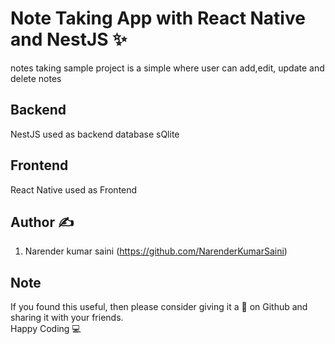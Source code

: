 # Note Taking App with React Native and NestJS ✨
 notes taking sample project is a simple where user can add,edit, update and delete notes


## Backend

NestJS used as backend 
database sQlite


## Frontend
React Native used as Frontend 


## Author ✍️

1.  Narender kumar saini (https://github.com/NarenderKumarSaini)
## Note

If you found this useful, then please consider giving it a 🌟 on Github and sharing it with your friends.<br>
Happy Coding 💻

